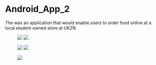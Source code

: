# Android_App_2
The was an application that would enable users to order food online at a local student owned store at UKZN

<figure>
  <p>
    <img src="Selection_001.png">
    <img src="Selection_002.png">
  </p>
  <p>
    <img src="Selection_003.png">
    <img src="Selection_005.png">
  </p>
  <p>
    <img src="Selection_004.png">
  </p>
</figure>
